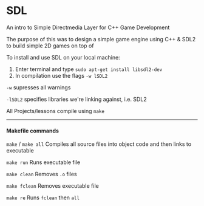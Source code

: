 # SDL
An intro to Simple Directmedia Layer for C++ Game Development

The purpose of this was to design a simple game engine using C++ & SDL2 to build simple 2D games on top of

To install and use SDL on  your local machine:

1. Enter terminal and type `sudo apt-get install libsdl2-dev`
2. In compilation use the flags `-w lSDL2`

`-w`              supresses all warnings

`-lSDL2`          specifies libraries we're linking against, i.e. SDL2

All Projects/lessons compile using `make`

---

#### Makefile commands

`make` / `make all`    Compiles all source files into object code and then links to executable

`make run`             Runs executable file

`make clean`           Removes `.o` files

`make fclean`          Removes executable file

`make re`              Runs `fclean` then `all` 

